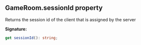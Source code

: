 
## GameRoom.sessionId property

Returns the session id of the client that is assigned by the server

**Signature:**

```typescript
get sessionId(): string;
```
